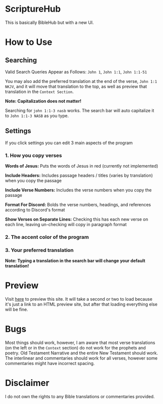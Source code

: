# ScriptureHub
This is basically BibleHub but with a new UI.

# How to Use

<!-- ### Navigation
Left: The Selected Passage in Several Translations
Right: C -->

## Searching
Valid Search Queries Appear as Follows: `John 1`, `John 1:1`, `John 1:1-51`

You may also add the preferred translation at the end of the verse, `John 1:1 NKJV`, and it will move that translation to the top, as well as preview that translation in the `Context Section`.

**Note: Capitalization does not matter!**

Searching for `john 1:1-3 nasb` works. The search bar will auto capitalize it to `John 1:1-3 NASB` as you type.

## Settings
If you click settings you can edit 3 main aspects of the program

### **1.** How you copy verses

**Words of Jesus:** Puts the words of Jesus in red (currently not implemented)

**Include Headers:** Includes passage headers / titles (varies by translation) when you copy the passage

**Include Verse Numbers:** Includes the verse numbers when you copy the passage

**Format For Discord:** Bolds the verse numbers, headings, and references according to Discord's format

**Show Verses on Separate Lines:** Checking this has each new verse on each line, leaving un-checking will copy in paragraph format

### **2.** The accent color of the program
### **3.** Your preferred translation

**Note: Typing a translation in the search bar will change your default translation!**


# Preview
Visit [here](https://mastertemple.github.io/ScriptureHub) to preview this site. It will take a second or two to load because it's just a link to an HTML preview site, but after that loading everything else will be fine.

# Bugs
Most things should work, however, I am aware that most verse translations (on the left or in the `Context` section) do not work for the prophets and poetry. Old Testament Narrative and the entire New Testament should work. The interlinear and commentaries should work for all verses, however some commentaries might have incorrect spacing.

# Disclaimer
I do not own the rights to any Bible translations or commentaries provided.